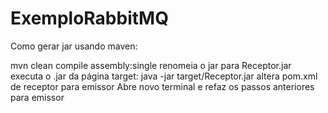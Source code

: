 # ExemploRabbitMQ

Como gerar jar usando maven:
    
mvn clean compile assembly:single
renomeia o jar para Receptor.jar
executa o .jar da página target:
java -jar target/Receptor.jar 
altera pom.xml de receptor para emissor
Abre novo terminal e refaz os passos anteriores para emissor